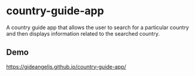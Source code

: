 # country-guide-app
A country guide app that allows the user to search for a particular country and then displays information related to the searched country.

## Demo
https://gideangelis.github.io/country-guide-app/
